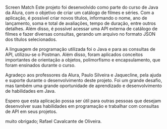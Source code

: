 Screen Match
Este projeto foi desenvolvido como parte do curso de Java da Alura, com o objetivo de criar um catálogo de filmes e séries. Com a aplicação, é possível criar novos títulos, informando o nome, ano de lançamento, soma e total de avaliações, tempo de duração, entre outros detalhes. Além disso, é possível acessar uma API externa de catálogo de filmes e fazer diversas consultas, gerando um arquivo no formato JSON dos títulos selecionados.

A linguagem de programação utilizada foi o Java e para as consultas de API, utilizou-se o Postman. Além disso, foram aplicados conceitos importantes de orientação a objetos, polimorfismo e encapsulamento, que foram ensinados durante o curso.

Agradeço aos professores da Alura, Paulo Silveira e Jaquecline, pela ajuda e suporte durante o desenvolvimento deste projeto. Foi um grande desafio, mas também uma grande oportunidade de aprendizado e desenvolvimento de habilidades em Java.

Espero que esta aplicação possa ser útil para outras pessoas que desejam desenvolver suas habilidades em programação e trabalhar com consultas de API em seus projetos.

muito obrigado;
Rafael Cavalcante de Oliveira.